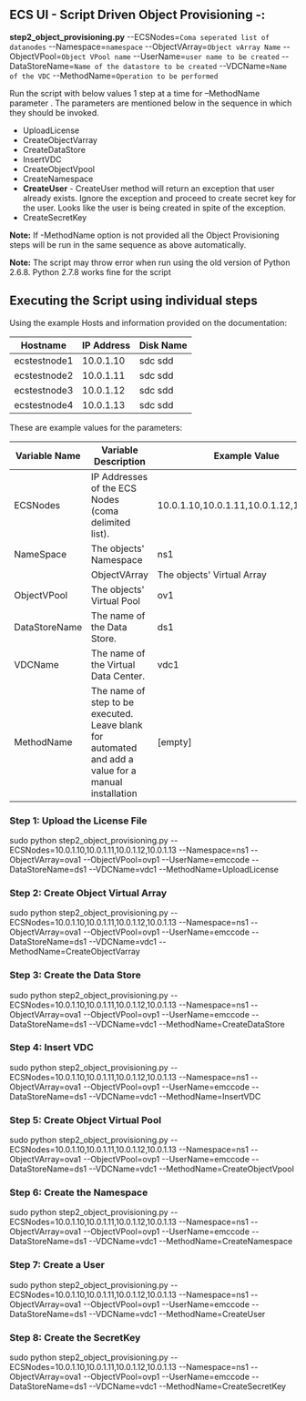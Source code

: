 ## ECS UI - Script Driven Object Provisioning -: ##

 
**step2_object_provisioning.py** --ECSNodes=`Coma seperated list of datanodes` --Namespace=`namespace` --ObjectVArray=`Object vArray Name` --ObjectVPool=`Object VPool name` --UserName=`user name to be created` --DataStoreName=`Name of the datastore to be created` --VDCName=`Name of the VDC` --MethodName=`Operation to be performed`


Run the script with below values 1 step at a time for –MethodName parameter . The parameters are mentioned below in the sequence in which they should be invoked.
- UploadLicense
- CreateObjectVarray
- CreateDataStore
- InsertVDC
- CreateObjectVpool
- CreateNamespace
- **CreateUser**  - CreateUser method will return an exception that user already exists. Ignore the exception and proceed to create secret key for the user. Looks like the user is being created in spite of the exception.
- CreateSecretKey 
 
**Note:**  If -MethodName option is not provided all the Object Provisioning steps will be run in the same sequence as above automatically.  

**Note:** The script may throw error when run using the old version of Python 2.6.8. Python 2.7.8 works fine for the script


## Executing the Script using individual steps 

Using the example Hosts and information provided on the documentation:  

|Hostname | IP Address | Disk Name|  
|---------|------------|----------|
|ecstestnode1 | 10.0.1.10 |sdc sdd | 		  	
|ecstestnode2 | 10.0.1.11 |sdc sdd |
|ecstestnode3 | 10.0.1.12 |sdc sdd |
|ecstestnode4 | 10.0.1.13 |sdc sdd |


These are example values for the parameters:
	
|Variable Name|Variable Description | Example Value|
|-------------|---------------------|--------------|
|ECSNodes | IP Addresses of the ECS Nodes (coma delimited list). | 10.0.1.10,10.0.1.11,10.0.1.12,10.0.1.13 |
|NameSpace | The objects' Namespace | ns1 |
	|ObjectVArray | The objects' Virtual Array | ova1 |
|ObjectVPool | The objects' Virtual Pool | ov1 |
|DataStoreName | The name of the Data Store.| ds1 |
|VDCName | The name of the Virtual Data Center.| vdc1 |
|MethodName | The name of step to be executed. Leave blank for automated and add a value for a manual installation| [empty] |


### Step 1: Upload the License File
sudo python step2_object_provisioning.py --ECSNodes=10.0.1.10,10.0.1.11,10.0.1.12,10.0.1.13  --Namespace=ns1 --ObjectVArray=ova1 --ObjectVPool=ovp1 --UserName=emccode --DataStoreName=ds1 --VDCName=vdc1 --MethodName=UploadLicense

### Step 2: Create Object Virtual Array
sudo python step2_object_provisioning.py --ECSNodes=10.0.1.10,10.0.1.11,10.0.1.12,10.0.1.13  --Namespace=ns1 --ObjectVArray=ova1 --ObjectVPool=ovp1 --UserName=emccode --DataStoreName=ds1 --VDCName=vdc1 --MethodName=CreateObjectVarray

### Step 3: Create the Data Store
sudo python step2_object_provisioning.py --ECSNodes=10.0.1.10,10.0.1.11,10.0.1.12,10.0.1.13  --Namespace=ns1 --ObjectVArray=ova1 --ObjectVPool=ovp1 --UserName=emccode --DataStoreName=ds1 --VDCName=vdc1 --MethodName=CreateDataStore

### Step 4: Insert VDC
sudo python step2_object_provisioning.py --ECSNodes=10.0.1.10,10.0.1.11,10.0.1.12,10.0.1.13  --Namespace=ns1 --ObjectVArray=ova1 --ObjectVPool=ovp1 --UserName=emccode --DataStoreName=ds1 --VDCName=vdc1 --MethodName=InsertVDC

### Step 5: Create Object Virtual Pool
sudo python step2_object_provisioning.py --ECSNodes=10.0.1.10,10.0.1.11,10.0.1.12,10.0.1.13  --Namespace=ns1 --ObjectVArray=ova1 --ObjectVPool=ovp1 --UserName=emccode --DataStoreName=ds1 --VDCName=vdc1 --MethodName=CreateObjectVpool

### Step 6: Create the Namespace
sudo python step2_object_provisioning.py --ECSNodes=10.0.1.10,10.0.1.11,10.0.1.12,10.0.1.13  --Namespace=ns1 --ObjectVArray=ova1 --ObjectVPool=ovp1 --UserName=emccode --DataStoreName=ds1 --VDCName=vdc1 --MethodName=CreateNamespace

### Step 7: Create a User
sudo python step2_object_provisioning.py --ECSNodes=10.0.1.10,10.0.1.11,10.0.1.12,10.0.1.13  --Namespace=ns1 --ObjectVArray=ova1 --ObjectVPool=ovp1 --UserName=emccode --DataStoreName=ds1 --VDCName=vdc1 --MethodName=CreateUser

### Step 8: Create the SecretKey
sudo python step2_object_provisioning.py --ECSNodes=10.0.1.10,10.0.1.11,10.0.1.12,10.0.1.13  --Namespace=ns1 --ObjectVArray=ova1 --ObjectVPool=ovp1 --UserName=emccode --DataStoreName=ds1 --VDCName=vdc1 --MethodName=CreateSecretKey

